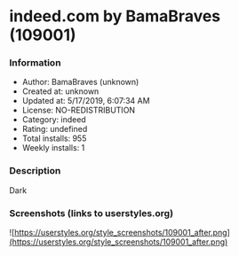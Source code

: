 # indeed.com by BamaBraves (109001)

### Information
- Author: BamaBraves (unknown)
- Created at: unknown
- Updated at: 5/17/2019, 6:07:34 AM
- License: NO-REDISTRIBUTION
- Category: indeed
- Rating: undefined
- Total installs: 955
- Weekly installs: 1


### Description
Dark


### Screenshots (links to userstyles.org)
![https://userstyles.org/style_screenshots/109001_after.png](https://userstyles.org/style_screenshots/109001_after.png)


